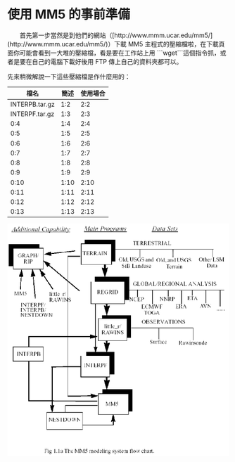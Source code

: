 # 使用 MM5 的事前準備

<p>　　首先第一步當然是到他們的網站（[http://www.mmm.ucar.edu/mm5/](http://www.mmm.ucar.edu/mm5/)）下載 MM5 主程式的壓縮檔啦，在下載頁面你可能會看到一大堆的壓縮檔，看是要在工作站上用 ```wget```這個指令抓，或者是要在自己的電腦下載好後用 FTP 傳上自己的資料夾都可以。

先來稍微解說一下這些壓縮檔是作什麼用的：

| 檔名 | 簡述 | 使用場合 |
| -- | -- | -- |
| INTERPB.tar.gz  | 1:2 | 2:2 |
| INTERPF.tar.gz  | 1:3 | 2:3 |
| 0:4 | 1:4 | 2:4 |
| 0:5 | 1:5 | 2:5 |
| 0:6 | 1:6 | 2:6 |
| 0:7 | 1:7 | 2:7 |
| 0:8 | 1:8 | 2:8 |
| 0:9 | 1:9 | 2:9 |
| 0:10 | 1:10 | 2:10 |
| 0:11 | 1:11 | 2:11 |
| 0:12 | 1:12 | 2:12 |
| 0:13 | 1:13 | 2:13 |


![](intro-2.gif)